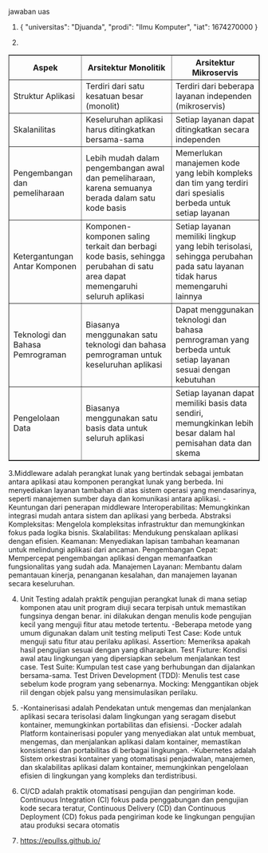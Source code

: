 jawaban uas 

1. {
  "universitas": "Djuanda",
  "prodi": "Ilmu Komputer",
  "iat": 1674270000
}



2. 
<table border="1">
  <tr>
    <th>Aspek</th>
    <th>Arsitektur Monolitik</th>
    <th>Arsitektur Mikroservis</th>
  </tr>
  <tr>
    <td>Struktur Aplikasi</td>
    <td>Terdiri dari satu kesatuan besar (monolit)</td>
    <td>Terdiri dari beberapa layanan independen (mikroservis) </td>
  </tr>
  <tr>
    <td>Skalanilitas</td>
    <td> Keseluruhan aplikasi harus ditingkatkan bersama-sama</td>
    <td>Setiap layanan dapat ditingkatkan secara independen</td>
  </tr>
  <tr>
    <td>Pengembangan dan pemeliharaan</td>
    <td>Lebih mudah dalam pengembangan awal dan pemeliharaan, karena semuanya berada dalam satu kode basis</td>
    <td>Memerlukan manajemen kode yang lebih kompleks dan tim yang terdiri dari spesialis berbeda untuk setiap layanan </td>
  </tr>
  <tr>
 <td>Ketergantungan Antar Komponen </td>
    <td> Komponen-komponen saling terkait dan berbagi kode basis, sehingga perubahan di satu area dapat memengaruhi seluruh aplikasi</td>
    <td> Setiap layanan memiliki lingkup yang lebih terisolasi, sehingga perubahan pada satu layanan tidak harus memengaruhi lainnya</td>
  </tr>
  <tr>
    <td>Teknologi dan Bahasa Pemrograman </td>
    <td>Biasanya menggunakan satu teknologi dan bahasa pemrograman untuk keseluruhan aplikasi </td>
    <td> Dapat menggunakan teknologi dan bahasa pemrograman yang berbeda untuk setiap layanan sesuai dengan kebutuhan</td>
  </tr>
  <tr>
    <td>Pengelolaan Data</td>
    <td> Biasanya menggunakan satu basis data untuk seluruh aplikasi</td>
    <td> Setiap layanan dapat memiliki basis data sendiri, memungkinkan lebih besar dalam hal pemisahan data dan skema</td>
  </tr>
</table>

3.Middleware adalah perangkat lunak yang bertindak sebagai jembatan antara aplikasi atau komponen perangkat lunak yang berbeda. Ini menyediakan layanan tambahan di 
 atas sistem operasi yang mendasarinya, seperti manajemen sumber daya dan komunikasi antara aplikasi.
-Keuntungan dari penerapan middleware
 Interoperabilitas: Memungkinkan integrasi mudah antara sistem dan aplikasi yang berbeda.
 Abstraksi Kompleksitas: Mengelola kompleksitas infrastruktur dan memungkinkan fokus pada logika bisnis.
 Skalabilitas: Mendukung penskalaan aplikasi dengan efisien.
 Keamanan: Menyediakan lapisan tambahan keamanan untuk melindungi aplikasi dari ancaman.
 Pengembangan Cepat: Mempercepat pengembangan aplikasi dengan memanfaatkan fungsionalitas yang sudah ada.
 Manajemen Layanan: Membantu dalam pemantauan kinerja, penanganan kesalahan, dan manajemen layanan secara keseluruhan.

4. Unit Testing adalah praktik pengujian perangkat lunak di mana setiap komponen atau unit program diuji secara terpisah untuk memastikan fungsinya dengan benar.
	 ini dilakukan dengan menulis kode pengujian kecil yang menguji fitur atau metode tertentu.
-Beberapa metode yang umum digunakan dalam unit testing meliputi
 Test Case: Kode untuk menguji satu fitur atau perilaku aplikasi.
 Assertion: Memeriksa apakah hasil pengujian sesuai dengan yang diharapkan.
 Test Fixture: Kondisi awal atau lingkungan yang dipersiapkan sebelum menjalankan test case.
 Test Suite: Kumpulan test case yang berhubungan dan dijalankan bersama-sama.
 Test Driven Development (TDD): Menulis test case sebelum kode program yang sebenarnya.
 Mocking: Menggantikan objek riil dengan objek palsu yang mensimulasikan perilaku.

5. -Kontainerisasi adalah Pendekatan untuk mengemas dan menjalankan aplikasi secara terisolasi dalam lingkungan yang seragam disebut kontainer, memungkinkan
   	portabilitas dan efisiensi.
	 -Docker adalah Platform kontainerisasi populer yang menyediakan alat untuk membuat, mengemas, dan menjalankan aplikasi dalam kontainer, memastikan konsistensi
   	dan portabilitas di berbagai lingkungan.
	 -Kubernetes adalah Sistem orkestrasi kontainer yang otomatisasi penjadwalan, manajemen, dan skalabilitas aplikasi dalam kontainer, memungkinkan pengelolaan
   	efisien di lingkungan yang kompleks dan terdistribusi.

6. CI/CD adalah praktik otomatisasi pengujian dan pengiriman kode.
	 Continuous Integration (CI) fokus pada penggabungan dan pengujian kode secara teratur,
   Continuous Delivery (CD) dan Continuous Deployment (CD) fokus pada pengiriman kode ke lingkungan pengujian atau produksi secara otomatis

7. https://epullss.github.io/
